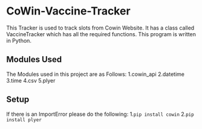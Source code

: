 # CoWin-Vaccine-Tracker
This Tracker is used to track slots from Cowin Website. It has a class called VaccineTracker which has all the required functions. This program is written in Python.

## Modules Used
The Modules used in this project are as Follows:
1.cowin_api
2.datetime
3.time
4.csv
5.plyer

## Setup
If there is an ImportError please do the following:
1.`pip install cowin`
2.`pip install plyer`
